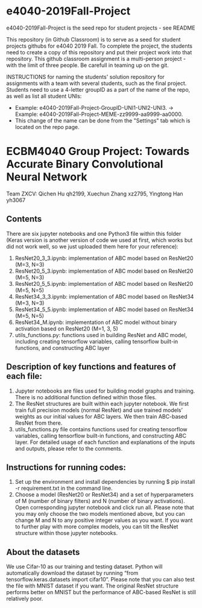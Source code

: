 # e4040-2019Fall-Project
e4040-2019Fall-Project is the seed repo for student projects - see README

This repository (in Github Classroom) is to serve as a seed for student projects githubs for e4040 2019 Fall.
To complete the project, the students need to create a copy of this repository and put their project work into that repository.
This github classroom assignment is a multi-person project - with the limit of three people. Be carefull in teaming up on the git.

INSTRUCTIONS for naming the students' solution repository for assignments with a team with several students, such as the final project. Students need to use a 4-letter groupID as a part of the name of the repo, as well as list all student UNIs: 
* Example: e4040-2019Fall-Project-GroupID-UNI1-UNI2-UNI3. -> Example: e4040-2019Fall-Project-MEME-zz9999-aa9999-aa0000.
* This change of the name can be done from the "Settings" tab which is located on the repo page.


# ECBM4040 Group Project: Towards Accurate Binary Convolutional Neural Network

Team ZXCV: Qichen Hu qh2199, Xuechun Zhang xz2795, Yingtong Han yh3067


## Contents

There are six jupyter notebooks and one Python3 file within this folder (Keras version is another version of
code we used at first, which works but did not work well, so we just uploaded them here for your reference):

1. ResNet20_3_3.ipynb: implementation of ABC model based on ResNet20 (M=3, N=3)
2. ResNet20_5_3.ipynb: implementation of ABC model based on ResNet20 (M=5, N=3)
3. ResNet20_5_5.ipynb: implementation of ABC model based on ResNet20 (M=5, N=5)
4. ResNet34_3_3.ipynb: implementation of ABC model based on ResNet34 (M=3, N=3)
5. ResNet34_5_5.ipynb: implementation of ABC model based on ResNet34 (M=5, N=5)
6. ResNet34_M.ipynb: implementation of ABC model without binary activation based on ResNet20 (M=1, 3, 5)
6. utils_functions.py: functions used in building ResNet and ABC model, including creating tensorflow variables,
calling tensorflow built-in functions, and constructing ABC layer


## Description of key functions and features of each file:

1. Jupyter notebooks are files used for building model graphs and training. There is no additional function defined within those files.
2. The ResNet structures are built within each jupyter notebook. We first train full precision models (normal ResNet)
and use trained models’ weights as our initial values for ABC layers. We then train ABC-based ResNet from there.
3. utils_functions.py file contains functions used for creating tensorflow variables, calling tensorflow built-in functions,
and constructing ABC layer. For detailed usage of each function and explanations of the inputs and outputs, please refer to the comments.


## Instructions for running codes:

1. Set up the environment and install dependencies by running $ pip install -r requirement.txt in the command line.
2. Choose a model (ResNet20 or ResNet34) and a set of hyperparameters of M (number of binary filters) and N (number of binary activations).
Open corresponding jupyter notebook and click run all. Please note that you may only choose the two models mentioned above,
but you can change M and N to any positive integer values as you want. If you want to further play with more complex models,
you can tilt the ResNet structure within those jupyter notebooks.


## About the datasets

We use Cifar-10 as our training and testing dataset. Python will automatically download the dataset by running
“from tensorflow.keras.datasets import cifar10”. Please note that you can also test the file with MNIST dataset if you want.
The original ResNet structure performs better on MNIST but the performance of ABC-based ResNet is still relatively poor.

